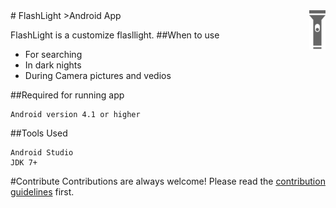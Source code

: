<img src="flashlight.png" align="right" />
# FlashLight
>Android App

FlashLight is a customize flasllight.
##When to use
- For searching
- In dark nights
- During Camera pictures and vedios

##Required for running app
```
Android version 4.1 or higher
```
##Tools Used
```
Android Studio
JDK 7+
```

#Contribute
Contributions are always welcome!
Please read the [contribution guidelines](contributor.md) first.



